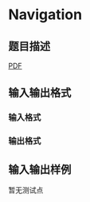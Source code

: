 # Navigation

## 题目描述

[problemUrl]: https://uva.onlinejudge.org/index.php?option=com_onlinejudge&Itemid=8&category=245&page=show_problem&problem=3475

[PDF](https://uva.onlinejudge.org/external/10/p1034.pdf)

## 输入输出格式

### 输入格式

### 输出格式

## 输入输出样例

暂无测试点

